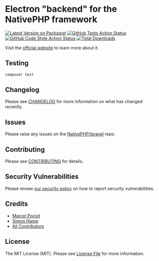 # Electron "backend" for the NativePHP framework

[![Latest Version on Packagist](https://img.shields.io/packagist/v/nativephp/electron.svg?style=flat-square)](https://packagist.org/packages/nativephp/electron)
[![GitHub Tests Action Status](https://img.shields.io/github/actions/workflow/status/nativephp/electron/run-tests.yml?branch=main&label=tests&style=flat-square)](https://github.com/nativephp/electron/actions?query=workflow%3Arun-tests+branch%3Amain)
[![GitHub Code Style Action Status](https://img.shields.io/github/actions/workflow/status/nativephp/electron/fix-php-code-style-issues.yml?branch=main&label=code%20style&style=flat-square)](https://github.com/nativephp/electron/actions?query=workflow%3A"Fix+PHP+code+style+issues"+branch%3Amain)
[![Total Downloads](https://img.shields.io/packagist/dt/nativephp/electron?style=flat-square)](https://packagist.org/packages/nativephp/electron)

Visit the [official website](https://nativephp.com) to learn more about it.

## Testing

```bash
composer test
```

## Changelog

Please see [CHANGELOG](CHANGELOG.md) for more information on what has changed recently.

## Issues

Please raise any issues on the [NativePHP/laravel](https://github.com/nativephp/laravel/issues/new/choose) repo.

## Contributing

Please see [CONTRIBUTING](https://github.com/NativePHP/laravel/blob/main/CONTRIBUTING.md) for details.

## Security Vulnerabilities

Please review [our security policy](../../security/policy) on how to report security vulnerabilities.

## Credits

- [Marcel Pociot](https://github.com/mpociot)
- [Simon Hamp](https://github.com/simonhamp)
- [All Contributors](../../contributors)

## License

The MIT License (MIT). Please see [License File](LICENSE.md) for more information.
